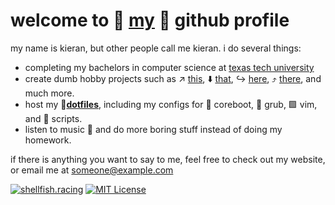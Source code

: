 # welcome to 🦀 [**my**](https://shellfish.racing "shellfish.racing") 🦞 github profile

my name is kieran, but other people call me kieran. i do several things:
- completing my bachelors in computer science at [texas tech university](https://ttu.edu/)
- create dumb hobby projects such as ↗️ [this](https://github.com/kieroid/bad-dwm), ⬇️ [that](https://github.com/kieroid/bad-dmenu), ↪️ [here](https://github.com/kieroid/bad-st), ⤴️ [there](https://github.com/kieroid/shellfish.racing), and much more.
- host my 📁[**dotfiles**](https://github.com/kieroid/kieroid), including my configs for 🐇 coreboot, 🐄 grub, 🟩 vim, and 📜 scripts.
- listen to music 🎵 and do more boring stuff instead of doing my homework.

if there is anything you want to say to me, feel free to check out my website, or email me at [someone@example.com](https://share.shellfish.racing/-5qKvVJjC6o)

[![shellfish.racing](https://img.shields.io/badge/shellfish.racing-FF0000)](https://shellfish.racing/) [![MIT License](https://img.shields.io/badge/License-MIT-green.svg)](https://choosealicense.com/licenses/mit/)
